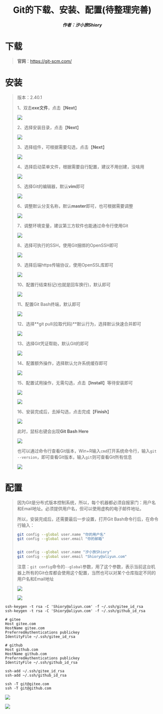 <center><h1>Git的下载、安装、配置(待整理完善)</h1></center>

<center><h5>作者：汐小旅Shiory</h5></center>



# 下载

> **官网**：https://git-scm.com/



# 安装

> 版本：2.40.1
>
> 1、双击**exe文件**，点击【**Next**】
>
> ![](img/微信截图_20230511021102.png)
>
> 2、选择安装目录，点击【**Next**】
>
> ![](img/微信截图_20230511021310.png)
>
> 3、选择组件，可根据需要勾选，点击【**Next**】
>
> ![](img/微信截图_20230511021842.png)
>
> 4、选择启动菜单文件，根据需要自行配置，建议不用创建，没啥用
>
> ![](img/微信截图_20230511022147.png)
>
> 5、选择Git的编辑器，默认**vim**即可
>
> ![](img/微信截图_20230511022427.png)
>
> 6、调整默认分支名称，默认**master**即可，也可根据需要调整
>
> ![](img/微信截图_20230511022707.png)
>
> 7、调整环境变量，建议第三方软件也能通过命令行使用Git
>
> ![](img/微信截图_20230511023041.png)
>
> 8、选择可执行的SSH，使用Git捆绑的OpenSSH即可
>
> ![](img/微信截图_20230511023747.png)
>
> 9、选择后端https传输协议，使用OpenSSL库即可
>
> ![](img/微信截图_20230511023930.png)
>
> 10、配置行结束标记(也就是回车换行)，默认即可
>
> ![](img/微信截图_20230511024120.png)
>
> 11、配置Git Bash终端，默认即可
>
> ![](img/微信截图_20230511024251.png)
>
> 12、选择**git pull(拉取代码)**默认行为，选择默认快速合并即可
>
> ![](img/微信截图_20230511024602.png)
>
> 13、选择Git凭证帮助，默认Git的即可
>
> ![](img/微信截图_20230511024757.png)
>
> 14、配置额外操作，选择默认允许系统缓存即可
>
> ![](img/微信截图_20230511025022.png)
>
> 15、配置试用操作，无需勾选，点击【**Install**】等待安装即可
>
> ![](img/微信截图_20230511025227.png)
>
> ![](img/微信截图_20230511025406.png)
>
> 16、安装完成后，去掉勾选，点击完成【**Finish**】
>
> ![](img/微信截图_20230511025508.png)
>
> 此时，鼠标右键会出现**Git Bash Here**
>
> ![](img/微信截图_20230511025754.png)
>
> 也可以通过命令行查看Git版本，Win+R输入`cmd`打开系统命令行，输入`git --version`，即可查看Git版本，输入`git`则可查看Git所有信息
>
> ![](img/微信截图_20230511030223.png)
>



# 配置

> 因为Git是分布式版本控制系统，所以，每个机器都必须自报家门：用户名和Email地址。必须提供用户名，但可以使用虚构的电子邮件地址。
>
> 所以，安装完成后，还需要最后一步设置，打开Git Bash命令行后，在命令行输入：
>
> ```sh
> git config --global user.name "你的用户名"
> git config --global user.email "你的邮箱"
> 
> 
> git config --global user.name "汐小旅Shiory"
> git config --global user.email "Shiory@aliyun.com"
> ```
>
> 注意：`git config`命令的`--global`参数，用了这个参数，表示当前这台机器上所有的Git仓库都会使用这个配置，当然也可以对某个仓库指定不同的用户名和Email地址
>
> ![](img/微信截图_20230512003139.png)
>
> ![](img/微信截图_20230512003258.png)

```ssh
ssh-keygen -t rsa -C 'Shiory@aliyun.com' -f ~/.ssh/gitee_id_rsa
ssh-keygen -t rsa -C 'Shiory@aliyun.com' -f ~/.ssh/github_id_rsa

# gitee
Host gitee.com
HostName gitee.com
PreferredAuthentications publickey
IdentityFile ~/.ssh/gitee_id_rsa

# github
Host github.com
HostName github.com
PreferredAuthentications publickey
IdentityFile ~/.ssh/github_id_rsa

ssh-add ~/.ssh/gitee_id_rsa
ssh-add ~/.ssh/github_id_rsa

ssh -T git@gitee.com
ssh -T git@github.com
```

![](img/微信截图_20230512010605.png)

![](img/微信截图_20230512011702.png)



